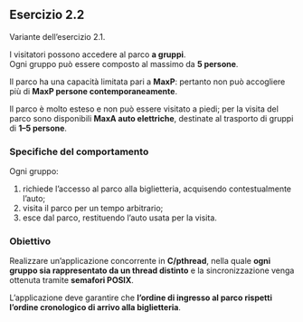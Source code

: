 ## Esercizio 2.2

Variante dell’esercizio 2.1.

I visitatori possono accedere al parco **a gruppi**.  
Ogni gruppo può essere composto al massimo da **5 persone**.

Il parco ha una capacità limitata pari a **MaxP**: pertanto non può accogliere più di **MaxP persone contemporaneamente**.

Il parco è molto esteso e non può essere visitato a piedi; per la visita del parco sono disponibili **MaxA auto elettriche**, destinate al trasporto di gruppi di **1–5 persone**.

### Specifiche del comportamento

Ogni gruppo:
1. richiede l’accesso al parco alla biglietteria, acquisendo contestualmente l’auto;
2. visita il parco per un tempo arbitrario;
3. esce dal parco, restituendo l’auto usata per la visita.

### Obiettivo

Realizzare un’applicazione concorrente in **C/pthread**, nella quale **ogni gruppo sia rappresentato da un thread distinto** e la sincronizzazione venga ottenuta tramite **semafori POSIX**.

L’applicazione deve garantire che **l’ordine di ingresso al parco rispetti l’ordine cronologico di arrivo alla biglietteria**.

